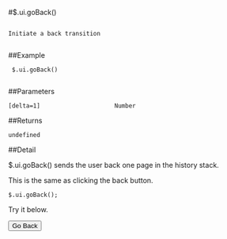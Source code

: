 #$.ui.goBack()

```

Initiate a back transition
 
```

##Example

```
 $.ui.goBack()
 
```


##Parameters

```
[delta=1]                     Number

```

##Returns

```
undefined
```

##Detail

$.ui.goBack() sends the user back one page in the history stack.

This is the same as clicking the back button.

```
$.ui.goBack();
```


Try it below.

<input type="button" value="Go Back" onclick="$.ui.goBack()">